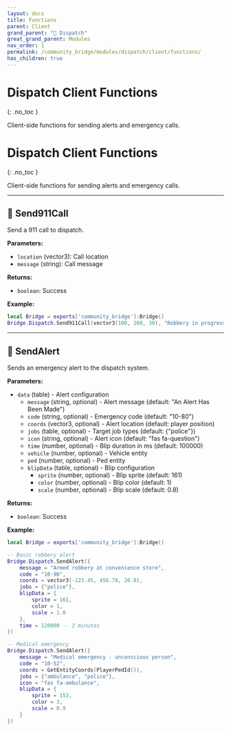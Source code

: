 ```yaml
---
layout: docs
title: Functions
parent: Client
grand_parent: "🚨 Dispatch"
great_grand_parent: Modules
nav_order: 1
permalink: /community_bridge/modules/dispatch/client/functions/
has_children: true
---
```


# Dispatch Client Functions
{: .no_toc }

Client-side functions for sending alerts and emergency calls.

# Dispatch Client Functions
{: .no_toc }

Client-side functions for sending alerts and emergency calls.

---

## 🔹 Send911Call

Send a 911 call to dispatch.

**Parameters:**
- `location` (vector3): Call location
- `message` (string): Call message

**Returns:**
- `boolean`: Success

**Example:**
```lua
local Bridge = exports['community_bridge']:Bridge()
Bridge.Dispatch.Send911Call(vector3(100, 200, 30), "Robbery in progress!")
```

---

## 🔹 SendAlert

Sends an emergency alert to the dispatch system.

**Parameters:**
- `data` (table) - Alert configuration
  - `message` (string, optional) - Alert message (default: "An Alert Has Been Made")
  - `code` (string, optional) - Emergency code (default: "10-80")
  - `coords` (vector3, optional) - Alert location (default: player position)
  - `jobs` (table, optional) - Target job types (default: {"police"})
  - `icon` (string, optional) - Alert icon (default: "fas fa-question")
  - `time` (number, optional) - Blip duration in ms (default: 100000)
  - `vehicle` (number, optional) - Vehicle entity
  - `ped` (number, optional) - Ped entity
  - `blipData` (table, optional) - Blip configuration
    - `sprite` (number, optional) - Blip sprite (default: 161)
    - `color` (number, optional) - Blip color (default: 1)
    - `scale` (number, optional) - Blip scale (default: 0.8)

**Returns:**
- `boolean`: Success

**Example:**
```lua
local Bridge = exports['community_bridge']:Bridge()

-- Basic robbery alert
Bridge.Dispatch.SendAlert({
    message = "Armed robbery at convenience store",
    code = "10-90",
    coords = vector3(-123.45, 456.78, 20.0),
    jobs = {"police"},
    blipData = {
        sprite = 161,
        color = 1,
        scale = 1.0
    },
    time = 120000 -- 2 minutes
})

-- Medical emergency
Bridge.Dispatch.SendAlert({
    message = "Medical emergency - unconscious person",
    code = "10-52",
    coords = GetEntityCoords(PlayerPedId()),
    jobs = {"ambulance", "police"},
    icon = "fas fa-ambulance",
    blipData = {
        sprite = 153,
        color = 3,
        scale = 0.9
    }
})
```
